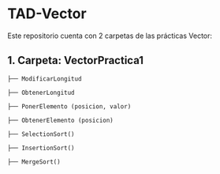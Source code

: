 # TAD-Vector
Este repositorio cuenta con 2 carpetas de las prácticas Vector:
## 1. Carpeta: VectorPractica1 
    ├── ModificarLongitud
  
    ├── ObtenerLongitud
  
    ├── PonerElemento (posicion, valor)
  
    ├── ObtenerElemento (posicion)
  
    ├── SelectionSort()
  
    ├── InsertionSort()
  
    ├── MergeSort()

